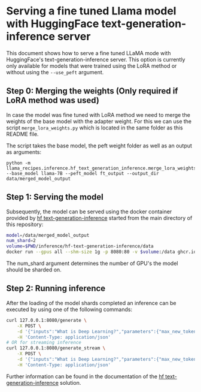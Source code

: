 # Serving a fine tuned Llama model with HuggingFace text-generation-inference server

This document shows how to serve a fine tuned LLaMA mode with HuggingFace's text-generation-inference server. This option is currently only available for models that were trained using the LoRA method or without using the `--use_peft` argument.

## Step 0: Merging the weights (Only required if LoRA method was used) 

In case the model was fine tuned with LoRA method we need to merge the weights of the base model with the adapter weight. For this we can use the script `merge_lora_weights.py` which is located in the same folder as this README file.

The script takes the base model, the peft weight folder as well as an output as arguments:

```
python -m llama_recipes.inference.hf_text_generation_inference.merge_lora_weights --base_model llama-7B --peft_model ft_output --output_dir data/merged_model_output
```

## Step 1: Serving the model
Subsequently, the model can be served using the docker container provided by [hf text-generation-inference](https://github.com/huggingface/text-generation-inference) started from the main directory of this repository:

```bash
model=/data/merged_model_output
num_shard=2
volume=$PWD/inference/hf-text-generation-inference/data
docker run --gpus all --shm-size 1g -p 8080:80 -v $volume:/data ghcr.io/huggingface/text-generation-inference:latest --model-id $model --num-shard $num_shard
```

The num_shard argument determines the number of GPU's the model should be sharded on.

## Step 2: Running inference
After the loading of the model shards completed an inference can be executed by using one of the following commands:

```bash
curl 127.0.0.1:8080/generate \
    -X POST \
    -d '{"inputs":"What is Deep Learning?","parameters":{"max_new_tokens":17}}' \
    -H 'Content-Type: application/json'
# OR for streaming inference
curl 127.0.0.1:8080/generate_stream \
    -X POST \
    -d '{"inputs":"What is Deep Learning?","parameters":{"max_new_tokens":17}}' \
    -H 'Content-Type: application/json'
```

Further information can be found in the documentation of the [hf text-generation-inference](https://github.com/huggingface/text-generation-inference) solution.






